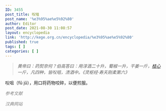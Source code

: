 ```yaml
---
ID: 3455
post_title: 㕮咀
post_name: '%e3%95%ae%e5%92%80'
author: Editor
post_date: 2021-08-30 11:08:57
layout: encyclopedia
link: 'http://kege.org.cn/encyclopedia/%e3%95%ae%e5%92%80'
published: true
tags: [ ]
categories: [ ]
---
```

<blockquote><em>黄帝曰：药熨奈何？伯高答曰：用淳酒二十升，蜀椒一升，干姜一斤，<a class="encyclopedia tooltipstered" href="http://kege.org.cn/encyclopedia/%e6%a1%82%e5%bf%83" target="_self" rel="noopener">桂心</a>一斤，凡四种，皆㕮咀，渍酒中。《灵枢经·寿夭刚柔第六》</em></blockquote>
㕮咀（fǔ jǔ），用口将药物咬碎，以便煎服。

<span style="color: #808080;"><em>参考文献</em></span>

<span style="color: #808080;"><em>汉典网站</em></span>